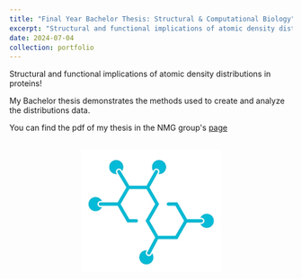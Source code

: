 ```yaml
---
title: "Final Year Bachelor Thesis: Structural & Computational Biology"
excerpt: "Structural and functional implications of atomic density distributions in proteins!"
date: 2024-07-04
collection: portfolio
---
```



Structural and functional implications of atomic density distributions in proteins!


My Bachelor thesis demonstrates the methods used to create and analyze the distributions data. 


You can find the pdf of my thesis in the NMG group's 
[page](https://utopia.duth.gr/glykos/pdf/Touliopoulos_final_year_thesis.pdf)


<br>
<div style="text-align: center;">
  <img src="/files/molecule-logo.png" width="250">
</div>